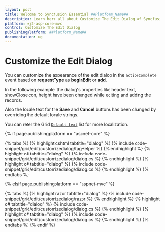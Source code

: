 ```yaml
---
layout: post
title: Welcome to Syncfusion Essential ##Platform_Name##
description: Learn here all about Customize The Edit Dialog of Syncfusion Essential ##Platform_Name## widgets based on HTML5 and jQuery.
platform: ej2-asp-core-mvc
control: Customize The Edit Dialog
publishingplatform: ##Platform_Name##
documentation: ug
---
```



# Customize the Edit Dialog

You can customize the appearance of the edit dialog in the [`actionComplete`](https://help.syncfusion.com/cr/aspnetcore-js2/Syncfusion.EJ2.Grids.Grid.html#Syncfusion_EJ2_Grids_Grid_ActionComplete) event based on **requestType** as **beginEdit** or **add**.

In the following example, the dialog's properties like header text, showCloseIcon, height have been changed while editing and adding the records.

Also the locale text for the **Save** and **Cancel** buttons has been changed by overriding the default locale strings.

You can refer the Grid [`Default text`](../global-local/) list for more localization.

{% if page.publishingplatform == "aspnet-core" %}

{% tabs %}
{% highlight cshtml tabtitle="dialog" %}
{% include code-snippet/grid/edit/customizedialog/tagHelper %}
{% endhighlight %}
{% highlight c# tabtitle="dialog" %}
{% include code-snippet/grid/edit/customizedialog/dialog.cs %}
{% endhighlight %}
{% highlight c# tabtitle="dialog" %}
{% include code-snippet/grid/edit/customizedialog/dialog.cs %}
{% endhighlight %}
{% endtabs %}

{% elsif page.publishingplatform == "aspnet-mvc" %}

{% tabs %}
{% highlight razor tabtitle="dialog" %}
{% include code-snippet/grid/edit/customizedialog/razor %}
{% endhighlight %}
{% highlight c# tabtitle="dialog" %}
{% include code-snippet/grid/edit/customizedialog/dialog.cs %}
{% endhighlight %}
{% highlight c# tabtitle="dialog" %}
{% include code-snippet/grid/edit/customizedialog/dialog.cs %}
{% endhighlight %}
{% endtabs %}
{% endif %}


